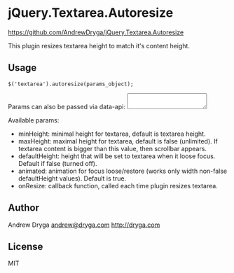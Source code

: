 # jQuery.Textarea.Autoresize #
https://github.com/AndrewDryga/jQuery.Textarea.Autoresize

This plugin resizes textarea height to match it's content height.

## Usage ##
<code>$('textarea').autoresize(params_object);</code>

Params can also be passed via data-api:
<code><textarea data-default-height="min" data-animated="false"></textarea></code>

Available params:
- minHeight: minimal height for textarea, default is textarea height.
- maxHeight: maximal height for textarea, default is false (unlimited). If textarea content is bigger than this value, then scrollbar appears.
- defaultHeight: height that will be set to textarea when it loose focus. Default if false (turned off).
- animated: animation for focus loose/restore (works only width non-false defaultHeight values). Default is true.
- onResize: callback function, called each time plugin resizes textarea.

## Author ## 
Andrew Dryga <andrew@dryga.com> <http://dryga.com>

## License ## 
MIT
